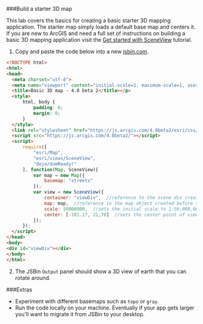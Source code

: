 ###Build a starter 3D map

This lab covers the basics for creating a basic starter 3D mapping application.
The starter map simply loads a default base map and centers it.
If you are new to ArcGIS and need a full set of instructions on building a basic 3D mapping application
visit the [Get started with SceneView](https://developers.arcgis.com/javascript/beta/sample-code/get-started-sceneview/index.html) tutorial.

1. Copy and paste the code below into a new [jsbin.com](http://jsbin.com).

  ```html 
 <!DOCTYPE html>
<html>
<head>
    <meta charset="utf-8">
    <meta name="viewport" content="initial-scale=1, maximum-scale=1, user-scalable=no">
    <title>Basic 3D map - 4.0 beta 2</title></p>
    <style>
        html, body {
            padding: 0;
            margin: 0;
        }
    </style>
    <link rel="stylesheet" href="https://js.arcgis.com/4.0beta2/esri/css/main.css">
    <script src="https://js.arcgis.com/4.0beta2/"></script>
    <script>
        require([
            "esri/Map",
            "esri/views/SceneView",
            "dojo/domReady!"
        ], function(Map, SceneView){
            var map = new Map({
                basemap: "streets"
            });
            var view = new SceneView({
                container: "viewDiv",  //reference to the scene div created in step 5
                map: map,  //reference to the map object created before the scene
                scale: 50000000,  //sets the initial scale to 1:50,000,000
                center: [-101.17, 21,78]  //sets the center point of view with lon/lat
            });
        });
    </script>
</head>
<body>
<div id="viewDiv"></div>
</body>
</html>
 
   ```

2. The JSBin `Output` panel should show a 3D view of earth that you can rotate around.

###Extras

* Experiment with different basemaps such as `topo` or `gray`.
* Run the code locally on your machine. Eventually if your app gets larger you'll want to migrate it from JSBin to your desktop.